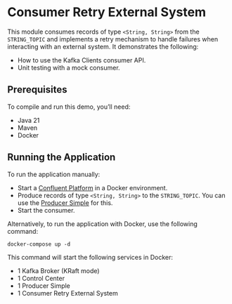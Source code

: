 # Consumer Retry External System

This module consumes records of type `<String, String>` from the `STRING_TOPIC` and implements a retry mechanism to handle failures when interacting with an external system.
It demonstrates the following:

- How to use the Kafka Clients consumer API.
- Unit testing with a mock consumer.

## Prerequisites

To compile and run this demo, you’ll need:

- Java 21
- Maven
- Docker

## Running the Application

To run the application manually:

- Start a [Confluent Platform](https://docs.confluent.io/platform/current/quickstart/ce-docker-quickstart.html#step-1-download-and-start-cp) in a Docker environment.
- Produce records of type `<String, String>` to the `STRING_TOPIC`. You can use the [Producer Simple](../../kafka-producer-quickstarts/kafka-producer-simple) for this.
- Start the consumer.

Alternatively, to run the application with Docker, use the following command:

```console
docker-compose up -d
```

This command will start the following services in Docker:

- 1 Kafka Broker (KRaft mode)
- 1 Control Center
- 1 Producer Simple
- 1 Consumer Retry External System

